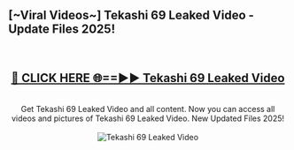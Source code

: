 <h2>[~Viral Videos~] Tekashi 69 Leaked Video - Update Files 2025!</h2>
<br>
<div align="center">
<h2><a href="https://betterlinks.top/A2PfLJ" rel="nofollow">🔴 CLICK HERE 🌐==►► Tekashi 69 Leaked Video</a></h2>
<br>
Get Tekashi 69 Leaked Video and all content. Now you can access all videos and pictures of Tekashi 69 Leaked Video. New Updated Files 2025!
<br>
<br>
<a href="https://betterlinks.top/A2PfLJ" rel="nofollow" data-target="animated-image.originalLink"><img src="https://i.ibb.co.com/WyWwxjT/player-gif2.gif" alt="Tekashi 69 Leaked Video" style="max-width: 100%; display: inline-block;" data-target="animated-image.originalImage"></a>
</div>
<br>
